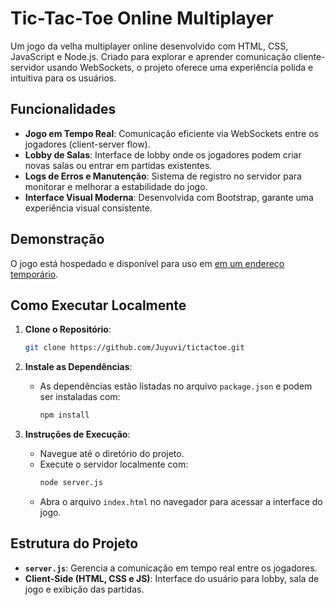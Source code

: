 # Tic-Tac-Toe Online Multiplayer

Um jogo da velha multiplayer online desenvolvido com HTML, CSS, JavaScript e Node.js. Criado para explorar e aprender comunicação cliente-servidor usando WebSockets, o projeto oferece uma experiência polida e intuitiva para os usuários.

## Funcionalidades

- **Jogo em Tempo Real**: Comunicação eficiente via WebSockets entre os jogadores (client-server flow).
- **Lobby de Salas**: Interface de lobby onde os jogadores podem criar novas salas ou entrar em partidas existentes.
- **Logs de Erros e Manutenção**: Sistema de registro no servidor para monitorar e melhorar a estabilidade do jogo.
- **Interface Visual Moderna**: Desenvolvida com Bootstrap, garante uma experiência visual consistente.

## Demonstração

O jogo está hospedado e disponível para uso em [em um endereço temporário](http://129.148.43.244/).

## Como Executar Localmente

1. **Clone o Repositório**:
   ```bash
   git clone https://github.com/Juyuvi/tictactoe.git
   ```

2. **Instale as Dependências**:
   - As dependências estão listadas no arquivo `package.json` e podem ser instaladas com:
     ```bash
     npm install
     ```

3. **Instruções de Execução**:
   - Navegue até o diretório do projeto.
   - Execute o servidor localmente com:
     ```bash
     node server.js
     ```
   - Abra o arquivo `index.html` no navegador para acessar a interface do jogo.

## Estrutura do Projeto

- **`server.js`**: Gerencia a comunicação em tempo real entre os jogadores.
- **Client-Side (HTML, CSS e JS)**: Interface do usuário para lobby, sala de jogo e exibição das partidas.


